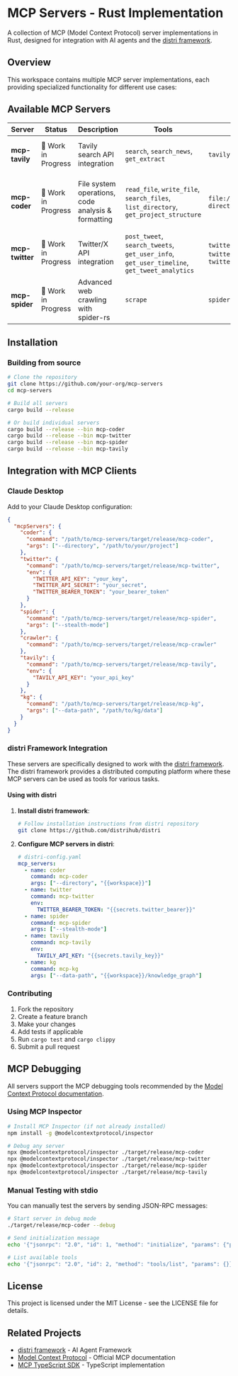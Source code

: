# MCP Servers - Rust Implementation

A collection of MCP (Model Context Protocol) server implementations in Rust, designed for integration with AI agents and the [distri framework](https://github.com/distrihub/distri).

## Overview

This workspace contains multiple MCP server implementations, each providing specialized functionality for different use cases:

## Available MCP Servers

| Server          | Status             | Description                                        | Tools                                                                                      | Resources                                                                    | Use Cases                                           |
| --------------- | ------------------ | -------------------------------------------------- | ------------------------------------------------------------------------------------------ | ---------------------------------------------------------------------------- | --------------------------------------------------- |
| **mcp-tavily**  | 🔧 Work in Progress | Tavily search API integration                      | `search`, `search_news`, `get_extract`                                                     | `tavily://search/{query}`                                                    | AI-powered web search, news aggregation             |
| **mcp-coder**   | 🔧 Work in Progress | File system operations, code analysis & formatting | `read_file`, `write_file`, `search_files`, `list_directory`, `get_project_structure`       | `file://{path}`, `directory://{path}`                                        | Code development, file management, project analysis |
| **mcp-twitter** | 🔧 Work in Progress | Twitter/X API integration                          | `post_tweet`, `search_tweets`, `get_user_info`, `get_user_timeline`, `get_tweet_analytics` | `twitter://user/{id}`, `twitter://tweet/{id}`, `twitter://trends/{location}` | Social media automation, content posting, analytics |
| **mcp-spider**  | 🔧 Work in Progress | Advanced web crawling with spider-rs               | `scrape`                                                                                   | `spider://scrape/{url}`                                                      | Web data extraction, site mapping, content analysis |






## Installation

### Building from source

```bash
# Clone the repository
git clone https://github.com/your-org/mcp-servers
cd mcp-servers

# Build all servers
cargo build --release

# Or build individual servers
cargo build --release --bin mcp-coder
cargo build --release --bin mcp-twitter
cargo build --release --bin mcp-spider
cargo build --release --bin mcp-tavily
```



## Integration with MCP Clients

### Claude Desktop

Add to your Claude Desktop configuration:

```json
{
  "mcpServers": {
    "coder": {
      "command": "/path/to/mcp-servers/target/release/mcp-coder",
      "args": ["--directory", "/path/to/your/project"]
    },
    "twitter": {
      "command": "/path/to/mcp-servers/target/release/mcp-twitter",
      "env": {
        "TWITTER_API_KEY": "your_key",
        "TWITTER_API_SECRET": "your_secret",
        "TWITTER_BEARER_TOKEN": "your_bearer_token"
      }
    },
    "spider": {
      "command": "/path/to/mcp-servers/target/release/mcp-spider",
      "args": ["--stealth-mode"]
    },
    "crawler": {
      "command": "/path/to/mcp-servers/target/release/mcp-crawler"
    },
    "tavily": {
      "command": "/path/to/mcp-servers/target/release/mcp-tavily",
      "env": {
        "TAVILY_API_KEY": "your_api_key"
      }
    },
    "kg": {
      "command": "/path/to/mcp-servers/target/release/mcp-kg",
      "args": ["--data-path", "/path/to/kg/data"]
    }
  }
}
```

### distri Framework Integration

These servers are specifically designed to work with the [distri framework](https://github.com/distrihub/distri). The distri framework provides a distributed computing platform where these MCP servers can be used as tools for various tasks.

#### Using with distri

1. **Install distri framework**:
   ```bash
   # Follow installation instructions from distri repository
   git clone https://github.com/distrihub/distri
   ```

2. **Configure MCP servers in distri**:
   ```yaml
   # distri-config.yaml
   mcp_servers:
     - name: coder
       command: mcp-coder
       args: ["--directory", "{{workspace}}"]
     - name: twitter
       command: mcp-twitter
       env:
         TWITTER_BEARER_TOKEN: "{{secrets.twitter_bearer}}"
     - name: spider
       command: mcp-spider
       args: ["--stealth-mode"]
     - name: tavily
       command: mcp-tavily
       env:
         TAVILY_API_KEY: "{{secrets.tavily_key}}"
     - name: kg
       command: mcp-kg
       args: ["--data-path", "{{workspace}}/knowledge_graph"]
   ```

### Contributing

1. Fork the repository
2. Create a feature branch
3. Make your changes
4. Add tests if applicable
5. Run `cargo test` and `cargo clippy`
6. Submit a pull request

## MCP Debugging

All servers support the MCP debugging tools recommended by the [Model Context Protocol documentation](https://modelcontextprotocol.io/docs/tools/debugging).

### Using MCP Inspector

```bash
# Install MCP Inspector (if not already installed)
npm install -g @modelcontextprotocol/inspector

# Debug any server
npx @modelcontextprotocol/inspector ./target/release/mcp-coder
npx @modelcontextprotocol/inspector ./target/release/mcp-twitter
npx @modelcontextprotocol/inspector ./target/release/mcp-spider
npx @modelcontextprotocol/inspector ./target/release/mcp-tavily

```

### Manual Testing with stdio

You can manually test the servers by sending JSON-RPC messages:

```bash
# Start server in debug mode
./target/release/mcp-coder --debug

# Send initialization message
echo '{"jsonrpc": "2.0", "id": 1, "method": "initialize", "params": {"protocolVersion": "2024-11-05", "capabilities": {}, "clientInfo": {"name": "test", "version": "1.0"}}}' | ./target/release/mcp-coder

# List available tools
echo '{"jsonrpc": "2.0", "id": 2, "method": "tools/list", "params": {}}' | ./target/release/mcp-coder
```

## License

This project is licensed under the MIT License - see the LICENSE file for details.

## Related Projects
- [distri framework](https://github.com/distrihub/distri) - AI Agent Framework
- [Model Context Protocol](https://modelcontextprotocol.io/) - Official MCP documentation
- [MCP TypeScript SDK](https://github.com/modelcontextprotocol/typescript-sdk) - TypeScript implementation